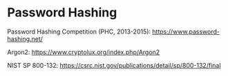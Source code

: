 # Password Hashing

Password Hashing Competition (PHC, 2013-2015):  https://www.password-hashing.net/

Argon2: https://www.cryptolux.org/index.php/Argon2

NIST SP 800-132: https://csrc.nist.gov/publications/detail/sp/800-132/final
